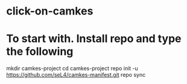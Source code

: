# click-on-camkes
# To start with. Install repo and type the following
mkdir camkes-project
cd camkes-project
repo init -u https://github.com/seL4/camkes-manifest.git
repo sync
